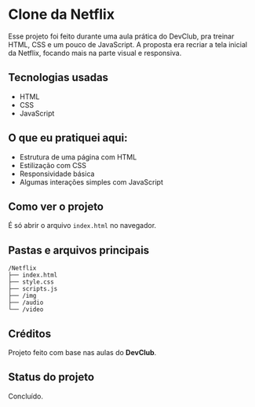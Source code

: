 # Clone da Netflix

Esse projeto foi feito durante uma aula prática do DevClub, pra treinar HTML, CSS e um pouco de JavaScript. A proposta era recriar a tela inicial da Netflix, focando mais na parte visual e responsiva.

## Tecnologias usadas
- HTML
- CSS
- JavaScript

## O que eu pratiquei aqui:
- Estrutura de uma página com HTML
- Estilização com CSS
- Responsividade básica
- Algumas interações simples com JavaScript

## Como ver o projeto
É só abrir o arquivo `index.html` no navegador.

## Pastas e arquivos principais
```
/Netflix
├── index.html
├── style.css
├── scripts.js
├── /img
├── /audio
└── /video
```

## Créditos
Projeto feito com base nas aulas do **DevClub**.

## Status do projeto
Concluído.
